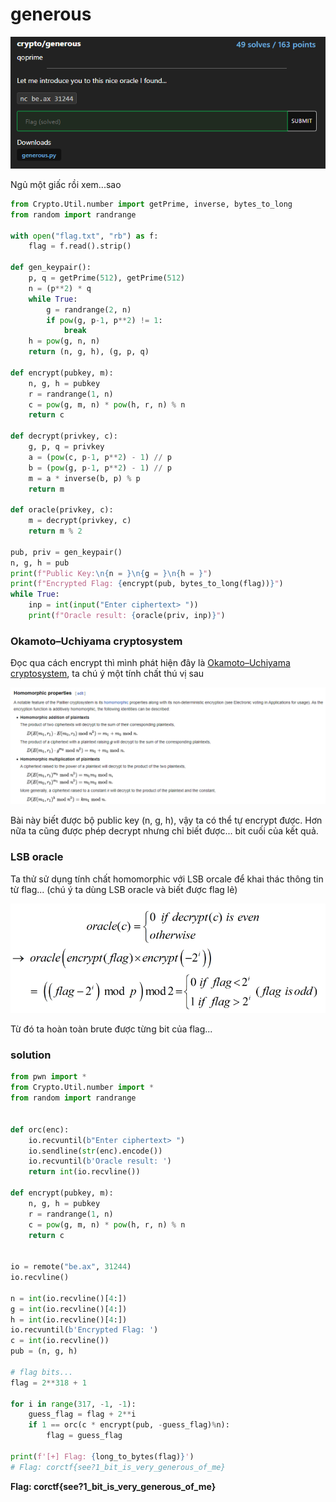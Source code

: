 # generous

![generous](../_img/5.png)

Ngủ một giấc rồi xem...sao

```python
from Crypto.Util.number import getPrime, inverse, bytes_to_long
from random import randrange

with open("flag.txt", "rb") as f:
	flag = f.read().strip()

def gen_keypair():
	p, q = getPrime(512), getPrime(512)
	n = (p**2) * q
	while True:
		g = randrange(2, n)
		if pow(g, p-1, p**2) != 1:
			break
	h = pow(g, n, n)
	return (n, g, h), (g, p, q)

def encrypt(pubkey, m):
	n, g, h = pubkey
	r = randrange(1, n)
	c = pow(g, m, n) * pow(h, r, n) % n
	return c

def decrypt(privkey, c):
	g, p, q = privkey
	a = (pow(c, p-1, p**2) - 1) // p
	b = (pow(g, p-1, p**2) - 1) // p
	m = a * inverse(b, p) % p
	return m

def oracle(privkey, c):
	m = decrypt(privkey, c)
	return m % 2

pub, priv = gen_keypair()
n, g, h = pub
print(f"Public Key:\n{n = }\n{g = }\n{h = }")
print(f"Encrypted Flag: {encrypt(pub, bytes_to_long(flag))}")
while True:
	inp = int(input("Enter ciphertext> "))
	print(f"Oracle result: {oracle(priv, inp)}")
```

### Okamoto–Uchiyama cryptosystem

Đọc qua cách encrypt thì mình phát hiện đây là [Okamoto–Uchiyama cryptosystem](https://en.wikipedia.org/wiki/Okamoto%E2%80%93Uchiyama_cryptosystem), ta chú ý một tính chất thú vị sau

![pro](../_img/5_pro.png)

Bài này biết được bộ public key (n, g, h), vậy ta có thể tự encrypt được. Hơn nữa ta cũng được phép decrypt nhưng chỉ biết được... bit cuối của kết quả.

### LSB oracle

Ta thử sử dụng tính chất homomorphic với LSB orcale để khai thác thông tin từ flag... (chú ý ta dùng LSB oracle và biết được flag lẻ)

![oracle](../_img/5_oracle.PNG)

Từ đó ta hoàn toàn brute được từng bit của flag...

### solution

```python
from pwn import *
from Crypto.Util.number import *
from random import randrange


def orc(enc):
    io.recvuntil(b"Enter ciphertext> ")
    io.sendline(str(enc).encode())
    io.recvuntil(b'Oracle result: ')
    return int(io.recvline())

def encrypt(pubkey, m):
	n, g, h = pubkey
	r = randrange(1, n)
	c = pow(g, m, n) * pow(h, r, n) % n
	return c


io = remote("be.ax", 31244)
io.recvline()

n = int(io.recvline()[4:])
g = int(io.recvline()[4:])
h = int(io.recvline()[4:])
io.recvuntil(b'Encrypted Flag: ')
c = int(io.recvline())
pub = (n, g, h)

# flag bits...
flag = 2**318 + 1

for i in range(317, -1, -1):
    guess_flag = flag + 2**i
    if 1 == orc(c * encrypt(pub, -guess_flag)%n):
        flag = guess_flag 

print(f'[+] Flag: {long_to_bytes(flag)}')
# Flag: corctf{see?1_bit_is_very_generous_of_me}
```

**Flag: corctf{see?1_bit_is_very_generous_of_me}**